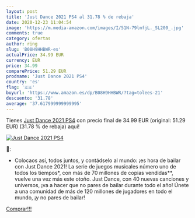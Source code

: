 ```yaml
---
layout: post
title: 'Just Dance 2021 PS4 al 31.78 % de rebaja'
date: 2020-12-23 11:04:54
image: 'https://m.media-amazon.com/images/I/51N-79lmfjL._SL200_.jpg'
comments: true
category: ofertas
author: ring
slug: 'B08H9HHBWR-es'
actualPrice: 34.99 EUR
currency: EUR
price: 34.99
comparePrice: 51.29 EUR
prodname: 'Just Dance 2021 PS4'
country: 'es'
flag: '🇪🇸'
buyurl: 'https://www.amazon.es/dp/B08H9HHBWR/?tag=tolees-21'
descuento: '31.78'
average: '37.617999999999995'
---
```


Tienes [Just Dance 2021 PS4](https://www.amazon.es/dp/B08H9HHBWR/?tag=tolees-21) con precio final de  34.99 EUR (original: 51.29 EUR) (31.78 %  de rebaja) aqui!

[![Just Dance 2021 PS4](https://m.media-amazon.com/images/I/51N-79lmfjL._SL200_.jpg)](https://www.amazon.es/dp/B08H9HHBWR/?tag=tolees-21)

🔎:

- Colocaos así, todos juntos, y contádselo al mundo: ¡es hora de bailar con Just Dance 2021! La serie de juegos musicales número uno de todos los tiempos*, con más de 70 millones de copias vendidas**, vuelve una vez más este otoño. Just Dance, con 40 nuevas canciones y universos, ¡va a hacer que no pares de bailar durante todo el año! Únete a una comunidad de más de 120 millones de jugadores en todo el mundo, ¡y no pares de bailar!

[Comprar!!!](https://www.amazon.es/dp/B08H9HHBWR/?tag=tolees-21)

